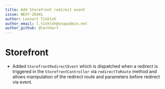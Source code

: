 ```yaml
---
title: Add Storefront redirect event
issue: NEXT-26441
author: Lennart Tinkloh
author_email: l.tinkloh@snapadmin.net
author_github: @lernhart
---
```

# Storefront
* Added `StorefrontRedirectEvent` which is dispatched when a redirect is triggered in the `StorefrontController` via `redirectToRoute` method and allows manipulation of the redirect route and parameters before redirect via event.
